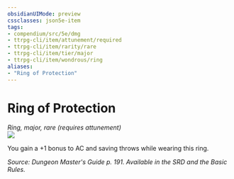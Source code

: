 ```yaml
---
obsidianUIMode: preview
cssclasses: json5e-item
tags:
- compendium/src/5e/dmg
- ttrpg-cli/item/attunement/required
- ttrpg-cli/item/rarity/rare
- ttrpg-cli/item/tier/major
- ttrpg-cli/item/wondrous/ring
aliases: 
- "Ring of Protection"
---
```

# Ring of Protection
*Ring, major, rare (requires attunement)*  
![](/3-Mechanics/CLI/items/img/ring-of-protection.webp#right)  


You gain a +1 bonus to AC and saving throws while wearing this ring.

*Source: Dungeon Master's Guide p. 191. Available in the SRD and the Basic Rules.*